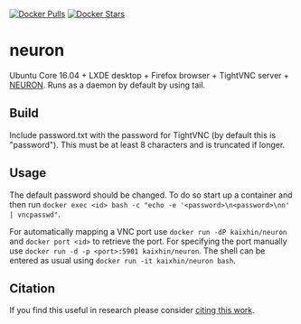 [![Docker Pulls](https://img.shields.io/docker/pulls/kaixhin/neuron.svg)](https://hub.docker.com/r/kaixhin/neuron/)
[![Docker Stars](https://img.shields.io/docker/stars/kaixhin/neuron.svg)](https://hub.docker.com/r/kaixhin/neuron/)

neuron
======
Ubuntu Core 16.04 + LXDE desktop + Firefox browser + TightVNC server + [NEURON](http://www.neuron.yale.edu/neuron/). Runs as a daemon by default by using tail.

Build
-----
Include password.txt with the password for TightVNC (by default this is "password"). This must be at least 8 characters and is truncated if longer.

Usage
-----
The default password should be changed. To do so start up a container and then run `docker exec <id> bash -c "echo -e '<password>\n<password>\nn' | vncpasswd"`.

For automatically mapping a VNC port use `docker run -dP kaixhin/neuron` and `docker port <id>` to retrieve the port.
For specifying the port manually use `docker run -d -p <port>:5901 kaixhin/neuron`.
The shell can be entered as usual using `docker run -it kaixhin/neuron bash`.

Citation
--------
If you find this useful in research please consider [citing this work](https://github.com/Kaixhin/dockerfiles/blob/master/CITATION.md).

